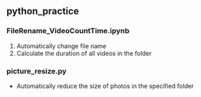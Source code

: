 ## python_practice
### FileRename_VideoCountTime.ipynb
1. Automatically change file name
2. Calculate the duration of all videos in the folder

### picture_resize.py
* Automatically reduce the size of photos in the specified folder
